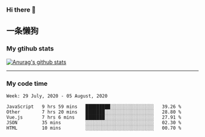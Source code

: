### Hi there 👋

## 一条懒狗
<!--
**kiss-me-quickly/kiss-me-quickly** is a ✨ _special_ ✨ repository because its `README.md` (this file) appears on your GitHub profile.

Here are some ideas to get you started:

- 🔭 I’m currently working on ...
- 🌱 I’m currently learning ...
- 👯 I’m looking to collaborate on ...
- 🤔 I’m looking for help with ...
- 💬 Ask me about ...
- 📫 How to reach me: ...
- 😄 Pronouns: ...
- ⚡ Fun fact: ...
-->


### My gtihub stats

[![Anurag's github stats](https://github-readme-stats.vercel.app/api?username=kiss-me-quickly)](https://github.com/anuraghazra/github-readme-stats)

***

### My code time

<!--START_SECTION:waka-->
```text
Week: 29 July, 2020 - 05 August, 2020

JavaScript   9 hrs 59 mins   █████████░░░░░░░░░░░░░░░░   39.26 % 
Other        7 hrs 20 mins   ███████░░░░░░░░░░░░░░░░░░   28.80 % 
Vue.js       7 hrs 6 mins    ███████░░░░░░░░░░░░░░░░░░   27.91 % 
JSON         35 mins         ░░░░░░░░░░░░░░░░░░░░░░░░░   02.30 % 
HTML         10 mins         ░░░░░░░░░░░░░░░░░░░░░░░░░   00.70 %
```
<!--END_SECTION:waka-->
